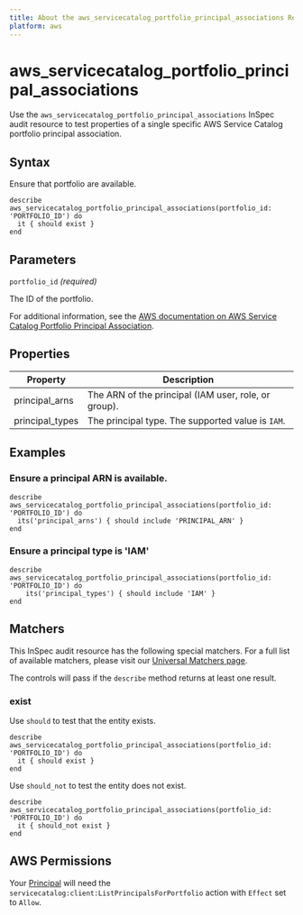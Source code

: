 ```yaml
---
title: About the aws_servicecatalog_portfolio_principal_associations Resource
platform: aws
---
```


# aws\_servicecatalog\_portfolio\_principal\_associations

Use the `aws_servicecatalog_portfolio_principal_associations` InSpec audit resource to test properties of a single specific AWS Service Catalog portfolio principal association.

## Syntax

Ensure that portfolio are available.

    describe aws_servicecatalog_portfolio_principal_associations(portfolio_id: 'PORTFOLIO_ID') do
      it { should exist }
    end

## Parameters

`portfolio_id` _(required)_

The ID of the portfolio.

For additional information, see the [AWS documentation on AWS Service Catalog Portfolio Principal Association](https://docs.aws.amazon.com/AWSCloudFormation/latest/UserGuide/aws-resource-servicecatalog-portfolioprincipalassociation.html).

## Properties

| Property | Description|
| --- | --- |
| principal_arns | The ARN of the principal (IAM user, role, or group). |
| principal_types | The principal type. The supported value is `IAM`. |

## Examples

### Ensure a principal ARN is available.

    describe aws_servicecatalog_portfolio_principal_associations(portfolio_id: 'PORTFOLIO_ID') do
      its('principal_arns') { should include 'PRINCIPAL_ARN' }
    end

### Ensure a principal type is 'IAM'

    describe aws_servicecatalog_portfolio_principal_associations(portfolio_id: 'PORTFOLIO_ID') do
        its('principal_types') { should include 'IAM' }
    end

## Matchers

This InSpec audit resource has the following special matchers. For a full list of available matchers, please visit our [Universal Matchers page](https://www.inspec.io/docs/reference/matchers/).

The controls will pass if the `describe` method returns at least one result.

### exist

Use `should` to test that the entity exists.

    describe aws_servicecatalog_portfolio_principal_associations(portfolio_id: 'PORTFOLIO_ID') do
      it { should exist }
    end

Use `should_not` to test the entity does not exist.

    describe aws_servicecatalog_portfolio_principal_associations(portfolio_id: 'PORTFOLIO_ID') do
      it { should_not exist }
    end

## AWS Permissions

Your [Principal](https://docs.aws.amazon.com/IAM/latest/UserGuide/intro-structure.html#intro-structure-principal) will need the `servicecatalog:client:ListPrincipalsForPortfolio` action with `Effect` set to `Allow`.